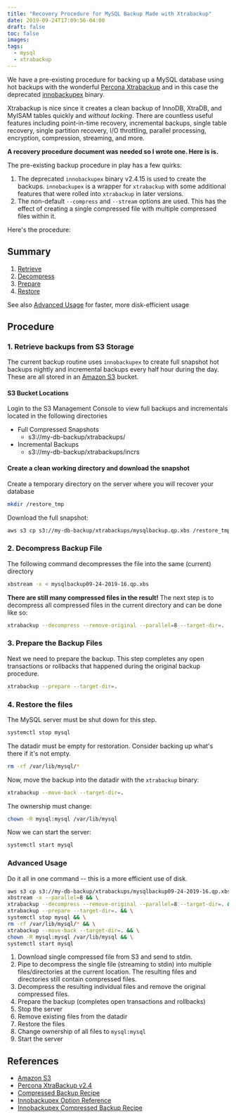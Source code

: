 ```yaml
---
title: "Recovery Procedure for MySQL Backup Made with Xtrabackup"
date: 2019-09-24T17:09:56-04:00
draft: false
toc: false
images:
tags:
  - mysql
  - xtrabackup
---
```


We have a pre-existing procedure for backing up a MySQL database using hot backups with the wonderful [Percona Xtrabackup](https://www.percona.com/doc/percona-xtrabackup/2.4/index.html) and in this case the deprecated [innobackupex](https://www.percona.com/doc/percona-xtrabackup/2.4/innobackupex/innobackupex_option_reference.html) binary.

Xtrabackup is nice since it creates a clean backup of InnoDB, XtraDB, and MyISAM tables quickly and _without locking_. There are countless useful features including point-in-time recovery, incremental backups, single table recovery, single partition recovery, I/O throttling, parallel processing, encryption, compression, streaming, and more.

**A recovery procedure document was needed so I wrote one. Here is is.**

The pre-existing backup procedure in play has a few quirks:

1. The deprecated `innobackupex` binary v2.4.15 is used to create the backups. `innobackupex` is a wrapper for `xtrabackup` with some additional features that were rolled into `xtrabackup` in later versions.
2. The non-default `--compress` and `--stream` options are used. This has the effect of creating a single compressed file with multiple compressed files within it.

Here's the procedure:

## Summary

1. [Retrieve](#1-retrieve-backups-from-s3-storage)
2. [Decompress](#2-decompress-backup-file)
3. [Prepare](#3-prepare-the-backup-files)
3. [Restore](#4-prepare-the-backup-files)

See also [Advanced Usage](#advanced-usage) for faster, more disk-efficient usage

## Procedure

### 1. Retrieve backups from S3 Storage

The current backup routine uses `innobackupex` to create full snapshot hot backups nightly and incremental backups every half hour during the day. These are all stored in an [Amazon S3](https://aws.amazon.com/s3/) bucket.

#### S3 Bucket Locations

Login to the S3 Management Console to view full backups and incrementals located in the following directories

* Full Compressed Snapshots
    * s3://my-db-backup/xtrabackups/
* Incremental Backups
    * s3://my-db-backup/xtrabackups/incrs

#### Create a clean working directory and download the snapshot

Create a temporary directory on the server where you will recover your database
```sh
mkdir /restore_tmp
```  

Download the full snapshot:
```sh
aws s3 cp s3://my-db-backup/xtrabackups/mysqlbackup.qp.xbs /restore_tmp/
```

### 2. Decompress Backup File

The following command decompresses the file into the same (current) directory
```sh
xbstream -x < mysqlbackup09-24-2019-16.qp.xbs
```

**There are still many compressed files in the result!** The next step is to decompress all compressed files in the current directory and can be done like so:
```sh
xtrabackup --decompress --remove-original --parallel=8 --target-dir=.
```

### 3. Prepare the Backup Files

Next we need to prepare the backup. This step completes any open transactions or rollbacks that happened during the original backup procedure.
```sh
xtrabackup --prepare --target-dir=.
```

### 4. Restore the files

The MySQL server must be shut down for this step.
```sh
systemctl stop mysql
```

The datadir must be empty for restoration. Consider backing up what's there if it's not empty.
```sh
rm -rf /var/lib/mysql/*
```

Now, move the backup into the datadir with the `xtrabackup` binary:
```sh
xtrabackup --move-back --target-dir=.
```

The ownership must change:
```sh
chown -R mysql:mysql /var/lib/mysql
```

Now we can start the server:
```sh
systemctl start mysql
```

### Advanced Usage

Do it all in one command -- this is a more efficient use of disk.
```sh
aws s3 cp s3://my-db-backup/xtrabackups/mysqlbackup09-24-2019-16.qp.xbs - | \
xbstream -x --parallel=8 && \
xtrabackup --decompress --remove-original --parallel=8 --target-dir=. && \
xtrabackup --prepare --target-dir=. && \
systemctl stop mysql && \
rm -rf /var/lib/mysql/* && \
xtrabackup --move-back --target-dir=. && \
chown -R mysql:mysql /var/lib/mysql && \
systemctl start mysql

```

1. Download single compressed file from S3 and send to stdin.
2. Pipe to decompress the single file (streaming to stdin) into multiple files/directories at the current location. The resulting files and directories still contain compressed files.
3. Decompress the resulting individual files and remove the original compressed files.
4. Prepare the backup (completes open transactions and rollbacks)
5. Stop the server
6. Remove existing files from the datadir
7. Restore the files
8. Change ownership of all files to `mysql:mysql`
9. Start the server

## References

* [Amazon S3](https://aws.amazon.com/s3/)
* [Percona XtraBackup v2.4](https://www.percona.com/doc/percona-xtrabackup/2.4/index.html)
* [Compressed Backup Recipe](https://www.percona.com/doc/percona-xtrabackup/2.4/backup_scenarios/compressed_backup.html)
* [Innobackupex Option Reference](https://www.percona.com/doc/percona-xtrabackup/2.4/innobackupex/innobackupex_option_reference.html)
* [Innobackupex Compressed Backup Recipe](https://www.percona.com/doc/percona-xtrabackup/2.4/howtos/recipes_ibkx_compressed.html)
